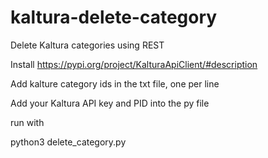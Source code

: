 # kaltura-delete-category
Delete Kaltura categories using REST

Install https://pypi.org/project/KalturaApiClient/#description

Add kalture category ids in the txt file, one per line

Add your Kaltura API key and PID into the py file

run with

python3 delete_category.py
